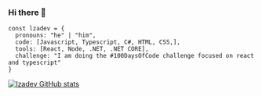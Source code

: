 ### Hi there 👋

```JS
const lzadev = {
  pronouns: "he" | "him",
  code: [Javascript, Typescript, C#, HTML, CSS,],
  tools: [React, Node, .NET, .NET CORE],
  challenge: "I am doing the #100DaysOfCode challenge focused on react and typescript"
}
```

[![lzadev GitHub stats](https://github-readme-stats.vercel.app/api?username=lzadev)](https://github.com/anuraghazra/github-readme-stats)

<!--
**lzadev/lzadev** is a ✨ _special_ ✨ repository because its `README.md` (this file) appears on your GitHub profile.

Here are some ideas to get you started:

- 🔭 I’m currently working on ...
- 🌱 I’m currently learning ...
- 👯 I’m looking to collaborate on ...
- 🤔 I’m looking for help with ...
- 💬 Ask me about ...
- 📫 How to reach me: ...
- 😄 Pronouns: ...
- ⚡ Fun fact: ...
-->
